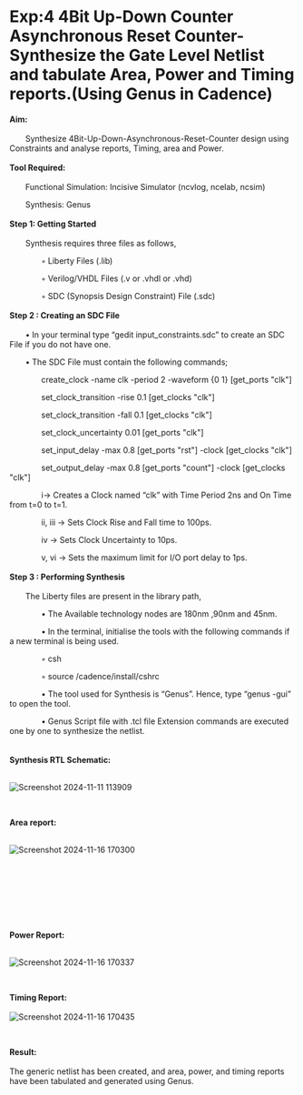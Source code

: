 # Exp:4 4Bit Up-Down Counter Asynchronous Reset Counter-Synthesize the Gate Level Netlist and tabulate Area, Power and Timing reports.(Using Genus in Cadence)

**Aim:** <br>
<br>
&emsp;&emsp;Synthesize 4Bit-Up-Down-Asynchronous-Reset-Counter design using Constraints and analyse reports, Timing, area and Power.<br>
<br>
**Tool Required:** <br>
<br>
&emsp;&emsp;Functional Simulation: Incisive Simulator (ncvlog, ncelab, ncsim)

&emsp;&emsp;Synthesis: Genus <br>
<br>
**Step 1: Getting Started** <br>
<br>
&emsp;&emsp;Synthesis requires three files as follows,

&emsp;&emsp;&emsp;&emsp;◦ Liberty Files (.lib)

&emsp;&emsp;&emsp;&emsp;◦ Verilog/VHDL Files (.v or .vhdl or .vhd)

&emsp;&emsp;&emsp;&emsp;◦ SDC (Synopsis Design Constraint) File (.sdc) <br>
<br>
**Step 2 : Creating an SDC File** <br>
<br>
&emsp;&emsp;•	In your terminal type “gedit input_constraints.sdc” to create an SDC File if you do not have one.

&emsp;&emsp;•	The SDC File must contain the following commands;

&emsp;&emsp;&emsp;&emsp;create_clock -name clk -period 2 -waveform {0 1} [get_ports "clk"]

&emsp;&emsp;&emsp;&emsp;set_clock_transition -rise 0.1 [get_clocks "clk"]

&emsp;&emsp;&emsp;&emsp;set_clock_transition -fall 0.1 [get_clocks "clk"]

&emsp;&emsp;&emsp;&emsp;set_clock_uncertainty 0.01 [get_ports "clk"]

&emsp;&emsp;&emsp;&emsp;set_input_delay -max 0.8 [get_ports "rst"] -clock [get_clocks "clk"]

&emsp;&emsp;&emsp;&emsp;set_output_delay -max 0.8 [get_ports "count"] -clock [get_clocks "clk"]

&emsp;&emsp;&emsp;&emsp;i→ Creates a Clock named “clk” with Time Period 2ns and On Time from t=0 to t=1.

&emsp;&emsp;&emsp;&emsp;ii, iii → Sets Clock Rise and Fall time to 100ps.

&emsp;&emsp;&emsp;&emsp;iv → Sets Clock Uncertainty to 10ps.

&emsp;&emsp;&emsp;&emsp;v, vi → Sets the maximum limit for I/O port delay to 1ps. <br>
<br>
**Step 3 : Performing Synthesis**<br>
<br>
&emsp;&emsp;The Liberty files are present in the library path,

&emsp;&emsp;&emsp;&emsp;• The Available technology nodes are 180nm ,90nm and 45nm.

&emsp;&emsp;&emsp;&emsp;• In the terminal, initialise the tools with the following commands if a new terminal is being
used.

&emsp;&emsp;&emsp;&emsp;◦ csh

&emsp;&emsp;&emsp;&emsp;◦ source /cadence/install/cshrc

&emsp;&emsp;&emsp;&emsp;• The tool used for Synthesis is “Genus”. Hence, type “genus -gui” to open the tool.

&emsp;&emsp;&emsp;&emsp;• Genus Script file with .tcl file Extension commands are executed one by one to synthesize the netlist.
<br>
<br>
<br>
**Synthesis RTL Schematic:** <br>
<br>

![Screenshot 2024-11-11 113909](https://github.com/user-attachments/assets/52aebc42-f5ca-4529-997f-a23b08d645d9)

<br>

**Area report:** <br>
<br>

![Screenshot 2024-11-16 170300](https://github.com/user-attachments/assets/42c3452f-fbce-4161-b9d3-f8c5efb2409b)
<br>
<br>
<br>
<br>
<br>
<br>
<br>
<br>

**Power Report:** <br>
<br>

![Screenshot 2024-11-16 170337](https://github.com/user-attachments/assets/e0c94f4b-e941-4bc9-8c50-46e227514543)

<br>

**Timing Report:** <br>
<br>
![Screenshot 2024-11-16 170435](https://github.com/user-attachments/assets/42688921-305d-45db-a7f4-8e97a163fc66)

<br>

**Result:** <br>
<br>
The generic netlist has been created, and area, power, and timing reports have been tabulated and generated using Genus.





